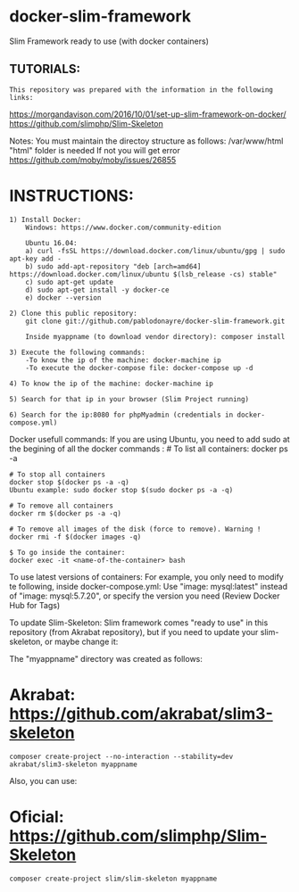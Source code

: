 # docker-slim-framework
Slim Framework ready to use (with docker containers)

## TUTORIALS:
	This repository was prepared with the information in the following links:
  https://morgandavison.com/2016/10/01/set-up-slim-framework-on-docker/
  https://github.com/slimphp/Slim-Skeleton

  Notes:
    You must maintain the directoy structure as follows: /var/www/html
    "html" folder is needed
    If not you will get error https://github.com/moby/moby/issues/26855

# INSTRUCTIONS:

	1) Install Docker:
		Windows: https://www.docker.com/community-edition
		
		Ubuntu 16.04:
		a) curl -fsSL https://download.docker.com/linux/ubuntu/gpg | sudo apt-key add -
		b) sudo add-apt-repository "deb [arch=amd64] https://download.docker.com/linux/ubuntu $(lsb_release -cs) stable"
		c) sudo apt-get update
		d) sudo apt-get install -y docker-ce
		e) docker --version

	2) Clone this public repository:
		git clone git://github.com/pablodonayre/docker-slim-framework.git

		Inside myappname (to download vendor directory): composer install

	3) Execute the following commands:
		-To know the ip of the machine: docker-machine ip
		-To execute the docker-compose file: docker-compose up -d

	4) To know the ip of the machine: docker-machine ip

	5) Search for that ip in your browser (Slim Project running)

	6) Search for the ip:8080 for phpMyadmin (credentials in docker-compose.yml)

Docker usefull commands:
If you are using Ubuntu, you need to add sudo at the begining of all the docker commands :
	# To list all containers:
	docker ps -a

	# To stop all containers
	docker stop $(docker ps -a -q)
	Ubuntu example: sudo docker stop $(sudo docker ps -a -q)

	# To remove all containers
	docker rm $(docker ps -a -q)

	# To remove all images of the disk (force to remove). Warning !
	docker rmi -f $(docker images -q)

	$ To go inside the container:
	docker exec -it <name-of-the-container> bash

To use latest versions of containers:
For example, you only need to modify te following, inside docker-compose.yml: 
Use "image: mysql:latest" instead of "image: mysql:5.7.20", or specify the version you need (Review Docker Hub for Tags)

To update Slim-Skeleton:
Slim framework comes "ready to use" in this repository (from Akrabat repository), but if you need to update your slim-skeleton, or maybe change it:

The "myappname" directory was created as follows:
# Akrabat: https://github.com/akrabat/slim3-skeleton
	composer create-project --no-interaction --stability=dev akrabat/slim3-skeleton myappname

Also, you can use:	
# Oficial: https://github.com/slimphp/Slim-Skeleton
	composer create-project slim/slim-skeleton myappname
